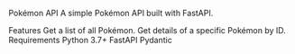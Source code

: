 Pokémon API
A simple Pokémon API built with FastAPI.

Features
Get a list of all Pokémon.
Get details of a specific Pokémon by ID.
Requirements
Python 3.7+
FastAPI
Pydantic
